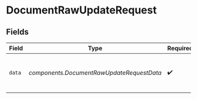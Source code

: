 # DocumentRawUpdateRequest


## Fields

| Field                                     | Type                                      | Required                                  | Description                               |
| ----------------------------------------- | ----------------------------------------- | ----------------------------------------- | ----------------------------------------- |
| `data`                                    | *components.DocumentRawUpdateRequestData* | :heavy_check_mark:                        | Document data in a text or JSON format.   |